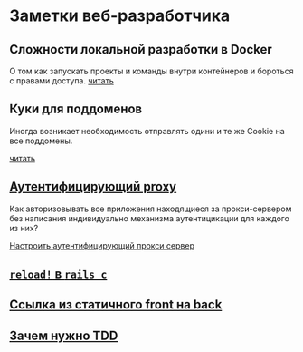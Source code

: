 # Заметки веб-разработчика

## Сложности локальной разработки в Docker

О том как запускать проекты и команды внутри контейнеров и бороться с правами доступа.
[читать](local-docker-development.md)

## Куки для поддоменов

Иногда возникает необходимость отправлять одини и те же Cookie на все поддомены.

[читать](cookie-sharing.md)

## [Аутентифицирующий proxy](auth-proxy.md)

Как авторизовывать все приложения находящиеся за прокси-сервером
без написания индивидуально механизма аутентицикации для каждого из них?

[Настроить аутентифицирующий прокси сервер](auth-proxy.md)

## [`reload!` в `rails c`](rails-reload.md)
## [Ссылка из статичного front на back](url-from-static-front-to-back.md)
## [Зачем нужно TDD](what-is-tdd-for.md)